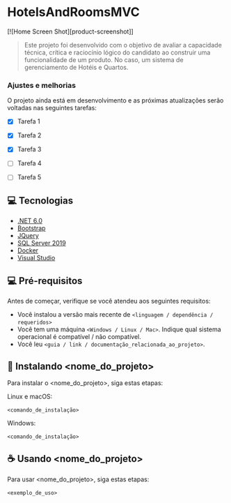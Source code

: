 ﻿# HotelsAndRoomsMVC



[![Home Screen Shot][product-screenshot]]

> Este projeto foi desenvolvido com o objetivo de avaliar a capacidade técnica, crítica e raciocínio lógico do candidato
ao construir uma funcionalidade de um produto. No caso, um sistema de gerenciamento de Hotéis e Quartos.

### Ajustes e melhorias

O projeto ainda está em desenvolvimento e as próximas atualizações serão voltadas nas seguintes tarefas:

- [x] Tarefa 1
- [x] Tarefa 2
- [x] Tarefa 3
- [ ] Tarefa 4
- [ ] Tarefa 5


## 💻 Tecnologias

* [.NET 6.0](https://dotnet.microsoft.com/en-us/download/dotnet/6.0)
* [Bootstrap](https://getbootstrap.com)
* [JQuery](https://jquery.com)
* [SQL Server 2019](https://www.microsoft.com/pt-br/sql-server/sql-server-2019)
* [Docker](https://www.docker.com/)
* [Visual Studio](https://visualstudio.microsoft.com/pt-br/downloads/)

## 💻 Pré-requisitos

Antes de começar, verifique se você atendeu aos seguintes requisitos:
* Você instalou a versão mais recente de `<linguagem / dependência / requeridos>`
* Você tem uma máquina `<Windows / Linux / Mac>`. Indique qual sistema operacional é compatível / não compatível.
* Você leu `<guia / link / documentação_relacionada_ao_projeto>`.

## 🚀 Instalando <nome_do_projeto>

Para instalar o <nome_do_projeto>, siga estas etapas:

Linux e macOS:
```
<comando_de_instalação>
```

Windows:
```
<comando_de_instalação>
```

## ☕ Usando <nome_do_projeto>

Para usar <nome_do_projeto>, siga estas etapas:

```
<exemplo_de_uso>
```

<!-- MARKDOWN>
[product-screenshot]: repo-image/home.png